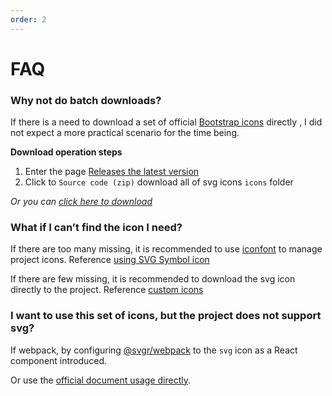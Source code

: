 ```yaml
---
order: 2
---
```


# FAQ

### Why not do batch downloads?

If there is a need to download a set of official [Bootstrap icons](https://github.com/twbs/icons) directly , I did not expect a more practical scenario for the time being.

**Download operation steps**

1. Enter the page [Releases the latest version](https://github.com/twbs/icons/releases/latest)
2. Click to `Source code (zip)` download all of svg icons `icons` folder

_Or you can [click here to download](https://github.com/twbs/icons/archive/refs/tags/v1.8.1.zip)_

### What if I can’t find the icon I need?

If there are too many missing, it is recommended to use [iconfont](https://iconfont.cn/) to manage project icons. Reference [using SVG Symbol icon](/en-US/documents/instruction#use-svg-symbol-icons)

If there are few missing, it is recommended to download the svg icon directly to the project. Reference [custom icons](/en-US/documents/instruction#custom-icon)

### I want to use this set of icons, but the project does not support svg?

If webpack, by configuring [@svgr/webpack](https://www.npmjs.com/package/@svgr/webpack) to the `svg` icon as a React component introduced.

Or use the [official document usage directly](https://icons.getbootstrap.com/#usage).

